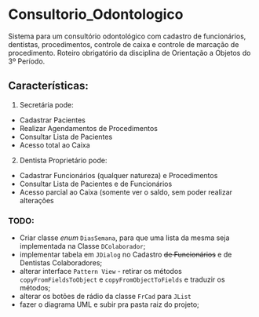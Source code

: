 # Consultorio_Odontologico
Sistema para um consultório odontológico com cadastro de funcionários, dentistas, procedimentos, controle de caixa e controle de marcação de procedimento. Roteiro obrigatório da disciplina de Orientação a Objetos do 3º Período.

## Características:
1. Secretária pode:
  * Cadastrar Pacientes
  * Realizar Agendamentos de Procedimentos
  * Consultar Lista de Pacientes
  * Acesso total ao Caixa
2. Dentista Proprietário pode:
  * Cadastrar Funcionários (qualquer natureza) e Procedimentos
  * Consultar Lista de Pacientes e de Funcionários
  * Acesso parcial ao Caixa (somente ver o saldo, sem poder realizar alterações

### TODO:
- Criar classe _enum_ `DiasSemana`, para que uma lista da mesma seja implementada na Classe `DColaborador`;
- implementar tabela em `JDialog` no Cadastro ~~de Funcionários~~ e de Dentistas Colaboradores;
- alterar interface `Pattern View` - retirar os métodos `copyFromFieldsToObject` e `copyFromObjectToFields` e traduzir os métodos;
- alterar os botões de rádio da classe `FrCad` para `JList`
- fazer o diagrama UML e subir pra pasta raiz do projeto;
